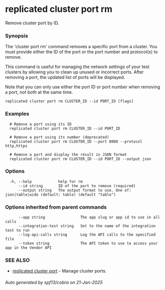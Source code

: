 # replicated cluster port rm

Remove cluster port by ID.

### Synopsis

The 'cluster port rm' command removes a specific port from a cluster. You must provide either the ID of the port or the port number and protocol(s) to remove.

This command is useful for managing the network settings of your test clusters by allowing you to clean up unused or incorrect ports. After removing a port, the updated list of ports will be displayed.

Note that you can only use either the port ID or port number when removing a port, not both at the same time.

```
replicated cluster port rm CLUSTER_ID --id PORT_ID [flags]
```

### Examples

```
  # Remove a port using its ID
  replicated cluster port rm CLUSTER_ID --id PORT_ID

  # Remove a port using its number (deprecated)
  replicated cluster port rm CLUSTER_ID --port 8080 --protocol http,https

  # Remove a port and display the result in JSON format
  replicated cluster port rm CLUSTER_ID --id PORT_ID --output json
```

### Options

```
  -h, --help            help for rm
      --id string       ID of the port to remove (required)
      --output string   The output format to use. One of: json|table|wide (default: table) (default "table")
```

### Options inherited from parent commands

```
      --app string                The app slug or app id to use in all calls
      --integration-test string   Set to the name of the integration test to run
      --log-api-calls string      Log the API calls to the specified file
      --token string              The API token to use to access your app in the Vendor API
```

### SEE ALSO

* [replicated cluster port](replicated_cluster_port.md)	 - Manage cluster ports.

###### Auto generated by spf13/cobra on 21-Jan-2025
